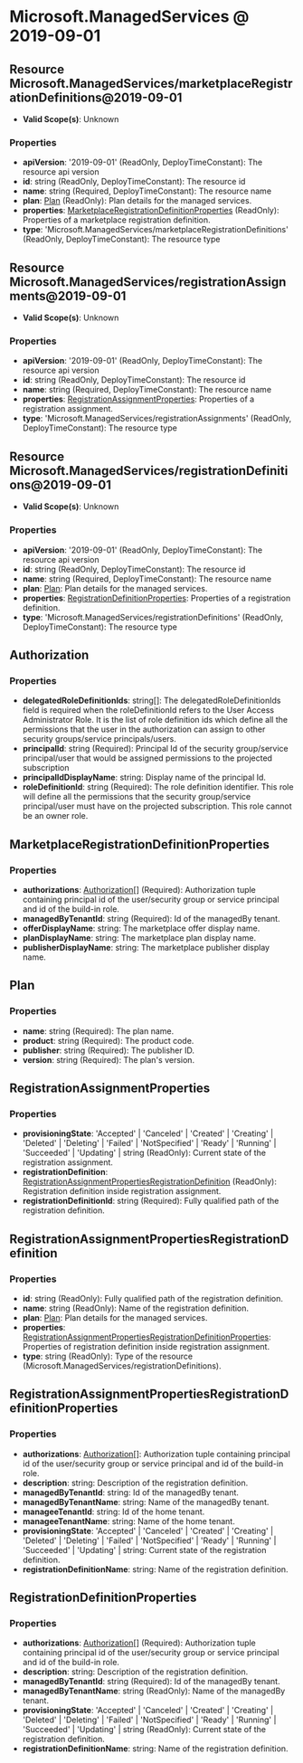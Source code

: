 # Microsoft.ManagedServices @ 2019-09-01

## Resource Microsoft.ManagedServices/marketplaceRegistrationDefinitions@2019-09-01
* **Valid Scope(s)**: Unknown
### Properties
* **apiVersion**: '2019-09-01' (ReadOnly, DeployTimeConstant): The resource api version
* **id**: string (ReadOnly, DeployTimeConstant): The resource id
* **name**: string (Required, DeployTimeConstant): The resource name
* **plan**: [Plan](#plan) (ReadOnly): Plan details for the managed services.
* **properties**: [MarketplaceRegistrationDefinitionProperties](#marketplaceregistrationdefinitionproperties) (ReadOnly): Properties of a marketplace registration definition.
* **type**: 'Microsoft.ManagedServices/marketplaceRegistrationDefinitions' (ReadOnly, DeployTimeConstant): The resource type

## Resource Microsoft.ManagedServices/registrationAssignments@2019-09-01
* **Valid Scope(s)**: Unknown
### Properties
* **apiVersion**: '2019-09-01' (ReadOnly, DeployTimeConstant): The resource api version
* **id**: string (ReadOnly, DeployTimeConstant): The resource id
* **name**: string (Required, DeployTimeConstant): The resource name
* **properties**: [RegistrationAssignmentProperties](#registrationassignmentproperties): Properties of a registration assignment.
* **type**: 'Microsoft.ManagedServices/registrationAssignments' (ReadOnly, DeployTimeConstant): The resource type

## Resource Microsoft.ManagedServices/registrationDefinitions@2019-09-01
* **Valid Scope(s)**: Unknown
### Properties
* **apiVersion**: '2019-09-01' (ReadOnly, DeployTimeConstant): The resource api version
* **id**: string (ReadOnly, DeployTimeConstant): The resource id
* **name**: string (Required, DeployTimeConstant): The resource name
* **plan**: [Plan](#plan): Plan details for the managed services.
* **properties**: [RegistrationDefinitionProperties](#registrationdefinitionproperties): Properties of a registration definition.
* **type**: 'Microsoft.ManagedServices/registrationDefinitions' (ReadOnly, DeployTimeConstant): The resource type

## Authorization
### Properties
* **delegatedRoleDefinitionIds**: string[]: The delegatedRoleDefinitionIds field is required when the roleDefinitionId refers to the User Access Administrator Role. It is the list of role definition ids which define all the permissions that the user in the authorization can assign to other security groups/service principals/users.
* **principalId**: string (Required): Principal Id of the security group/service principal/user that would be assigned permissions to the projected subscription
* **principalIdDisplayName**: string: Display name of the principal Id.
* **roleDefinitionId**: string (Required): The role definition identifier. This role will define all the permissions that the security group/service principal/user must have on the projected subscription. This role cannot be an owner role.

## MarketplaceRegistrationDefinitionProperties
### Properties
* **authorizations**: [Authorization](#authorization)[] (Required): Authorization tuple containing principal id of the user/security group or service principal and id of the build-in role.
* **managedByTenantId**: string (Required): Id of the managedBy tenant.
* **offerDisplayName**: string: The marketplace offer display name.
* **planDisplayName**: string: The marketplace plan display name.
* **publisherDisplayName**: string: The marketplace publisher display name.

## Plan
### Properties
* **name**: string (Required): The plan name.
* **product**: string (Required): The product code.
* **publisher**: string (Required): The publisher ID.
* **version**: string (Required): The plan's version.

## RegistrationAssignmentProperties
### Properties
* **provisioningState**: 'Accepted' | 'Canceled' | 'Created' | 'Creating' | 'Deleted' | 'Deleting' | 'Failed' | 'NotSpecified' | 'Ready' | 'Running' | 'Succeeded' | 'Updating' | string (ReadOnly): Current state of the registration assignment.
* **registrationDefinition**: [RegistrationAssignmentPropertiesRegistrationDefinition](#registrationassignmentpropertiesregistrationdefinition) (ReadOnly): Registration definition inside registration assignment.
* **registrationDefinitionId**: string (Required): Fully qualified path of the registration definition.

## RegistrationAssignmentPropertiesRegistrationDefinition
### Properties
* **id**: string (ReadOnly): Fully qualified path of the registration definition.
* **name**: string (ReadOnly): Name of the registration definition.
* **plan**: [Plan](#plan): Plan details for the managed services.
* **properties**: [RegistrationAssignmentPropertiesRegistrationDefinitionProperties](#registrationassignmentpropertiesregistrationdefinitionproperties): Properties of registration definition inside registration assignment.
* **type**: string (ReadOnly): Type of the resource (Microsoft.ManagedServices/registrationDefinitions).

## RegistrationAssignmentPropertiesRegistrationDefinitionProperties
### Properties
* **authorizations**: [Authorization](#authorization)[]: Authorization tuple containing principal id of the user/security group or service principal and id of the build-in role.
* **description**: string: Description of the registration definition.
* **managedByTenantId**: string: Id of the managedBy tenant.
* **managedByTenantName**: string: Name of the managedBy tenant.
* **manageeTenantId**: string: Id of the home tenant.
* **manageeTenantName**: string: Name of the home tenant.
* **provisioningState**: 'Accepted' | 'Canceled' | 'Created' | 'Creating' | 'Deleted' | 'Deleting' | 'Failed' | 'NotSpecified' | 'Ready' | 'Running' | 'Succeeded' | 'Updating' | string: Current state of the registration definition.
* **registrationDefinitionName**: string: Name of the registration definition.

## RegistrationDefinitionProperties
### Properties
* **authorizations**: [Authorization](#authorization)[] (Required): Authorization tuple containing principal id of the user/security group or service principal and id of the build-in role.
* **description**: string: Description of the registration definition.
* **managedByTenantId**: string (Required): Id of the managedBy tenant.
* **managedByTenantName**: string (ReadOnly): Name of the managedBy tenant.
* **provisioningState**: 'Accepted' | 'Canceled' | 'Created' | 'Creating' | 'Deleted' | 'Deleting' | 'Failed' | 'NotSpecified' | 'Ready' | 'Running' | 'Succeeded' | 'Updating' | string (ReadOnly): Current state of the registration definition.
* **registrationDefinitionName**: string: Name of the registration definition.


